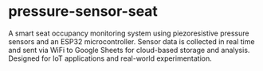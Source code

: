 # pressure-sensor-seat
A smart seat occupancy monitoring system using piezoresistive pressure sensors and an ESP32 microcontroller. Sensor data is collected in real time and sent via WiFi to Google Sheets for cloud-based storage and analysis. Designed for IoT applications and real-world experimentation.
